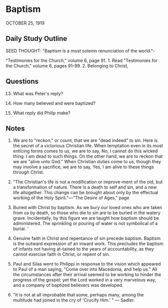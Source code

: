# Baptism
OCTOBER 25, 1919

## Daily Study Outline

SEED THOUGHT: "Baptism is a most solemn renunciation of the world."-

"Testimonies for the Church," volume 6, page 91. 1. Read "Testimonies for the Church," volume 6, pages 91-99. 2. Belonging to Christ,

## Questions

13. What was Peter's reply? 

14. How many believed and were baptized? 

16. What reply did Philip make? 

## Notes

1. We are to "reckon," or count, that we are "dead indeed" to sin. Here is the secret of a victorious Christian life. When temptation even in its most enticing forms comes to us, we are to say, No, I cannot do this wicked thing. I am dead to such things. On the other hand, we are to reckon that we are "alive unto God." When Christian duties come to us, though they may involve a sacrifice, we are to say, Yes, I am alive to these things through Christ.

2. "The Christian's life is not a modification or improve-ment of the old, but a transformation of nature. There is a death to self and sin, and a new life altogether. This change can be brought about only by the effectual working of the Holy Spirit."—"The Desire of Ages," page

3. Buried with Christ by baptism. As we bury our loved ones who are taken from us by death, so those who die to sin are to be buried in the watery grave. Incidentally, by this figure we are taught how baptism should be administered. The sprinkling or pouring of water is not symbolical of a burial. '

5. Genuine faith in Christ and repentance of sin precede baptism. Baptism is the outward expression of an inward work. This precludes the baptism of infants not having at-tained to the years of accountability, as they cannot exercise faith in Christ, or repent of sin.

6. Paul and Silas went to Philippi in response to the vision which appeared to Paul of a man saying, "Come over into Macedonia, and help us." All the circumstances after their arrival seemed to be working to hinder the progress of the gospel; yet the Lord worked in a very marvelous way, and a company of baptized believers was developed.

7. "It is not at all improbable that some, perhaps many, among the multitude had joined in the cry of 'Crucify Him.' " — Sadler.
